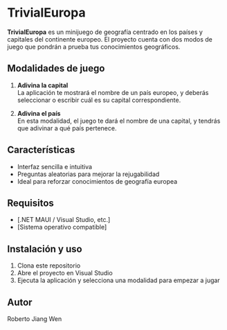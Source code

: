 # TrivialEuropa

**TrivialEuropa** es un minijuego de geografía centrado en los países y capitales del continente europeo. El proyecto cuenta con dos modos de juego que pondrán a prueba tus conocimientos geográficos.

## Modalidades de juego

1. **Adivina la capital**  
   La aplicación te mostrará el nombre de un país europeo, y deberás seleccionar o escribir cuál es su capital correspondiente.

2. **Adivina el país**  
   En esta modalidad, el juego te dará el nombre de una capital, y tendrás que adivinar a qué país pertenece.

## Características

- Interfaz sencilla e intuitiva
- Preguntas aleatorias para mejorar la rejugabilidad
- Ideal para reforzar conocimientos de geografía europea

## Requisitos

- [.NET MAUI / Visual Studio, etc.]
- [Sistema operativo compatible]

## Instalación y uso

1. Clona este repositorio
2. Abre el proyecto en Visual Studio
3. Ejecuta la aplicación y selecciona una modalidad para empezar a jugar

## Autor

Roberto Jiang Wen
